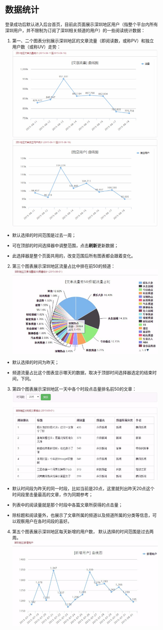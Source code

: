 # 数据统计

登录成功后默认进入后台首页，目前此页面展示深圳地区用户（指整个平台内所有深圳用户，并不限制为订阅了深圳相关频道的用户）的一些阅读统计数据：

1. 第一、二个图表分别展示深圳地区的文章流量（即阅读数，或称PV）和独立用户数（或称UV）走势：
![](14-1.png)
![](14-2.png)

 * 默认选择的时间范围是过去一周；
 
 * 可在顶部的时间选择器中调整范围，点击**刷新**更新数据；
 
 * 此选择器是整个页面共用的，改变范围后所有图表都会跟着变化。

2. 第三个图表展示深圳地区流量占比中排在前50的频道：
![](14-3.png)

 * 默认选择的时间为昨天；
 
 * 频道流量占比这个图表显示哪天的数据，取决于顶部时间选择器选定的结束时间，下同。

3. 第四个图表展示深圳地区一天中各个时段点击量排名前50的文章：
![](14-4.png)

 * 默认时间段为昨天的同一时段，比如当前是20点，这里就列出昨天20点这个时间段里击量最高的文章，作为同期参考；
 
 * 列表中的阅读量就是那个时段中各篇文章所获得的点击量；
 
 * 除标题和阅读量外，也展示了文章所属的频道以及频道所属的分类等信息，可以观察用户在各时间段的喜好。

4. 第五个图表展示深圳地区每天新增的用户数， 默认选择的时间范围是过去两周。
![](14-5.png)

